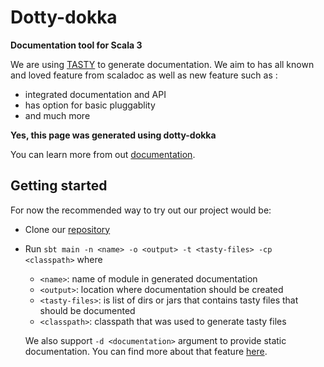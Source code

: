 # Dotty-dokka

**Documentation tool for Scala 3**

We are using [TASTY](https://github.com/lampepfl/dotty/blob/master/tasty/src/dotty/tools/tasty/TastyFormat.scala) to generate documentation. We aim to has all known and loved feature from scaladoc as well as new feature such as :

- integrated documentation and API
- has option for basic pluggablity
- and much more

**Yes, this page was generated using dotty-dokka**

You can learn more from out [documentation](dotty-dokka/index.html).

## Getting started

For now the recommended way to try out our project would be:
 - Clone our [repository](https://github.com/Virtuslab/dotty-dokka)
 - Run `sbt main -n <name> -o <output> -t <tasty-files> -cp <classpath>` where
   - `<name>`: name of module in generated documentation
   - `<output>`: location where documentation should be created
   - `<tasty-files>`: is list of dirs or jars that contains tasty files that should be documented
   - `<classpath>`: classpath that was used to generate tasty files 
   
   We also support `-d <documentation>` argument to provide static documentation. You can find more about that feature [here](static-page.html).
